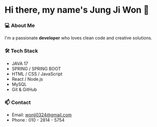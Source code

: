 
 # Hi there, my name's Jung Ji Won 👋



### 💻 About Me

I'm a passionate **developer** who loves clean code and creative solutions.



### 🛠 Tech Stack

- JAVA 17
- SPRING / SPRING BOOT
- HTML / CSS / JavaScript  
- React / Node.js
- MySQL
- Git & GitHub  



### 📫 Contact

- Email: [wonjj0324@gmail.com](mailto:wonjj0324@gmail.com)
- Phone : 010 - 2814 - 5754


